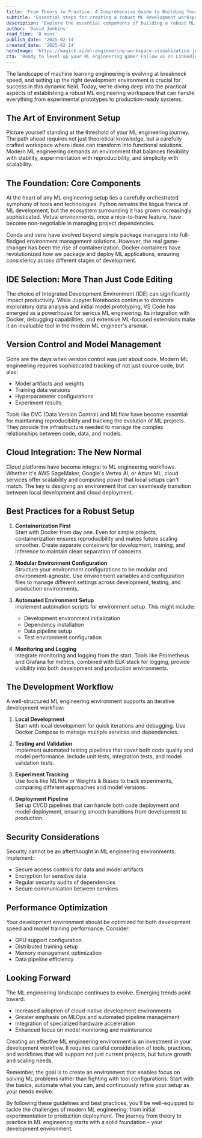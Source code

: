 ```yaml
---
title: 'From Theory to Practice: A Comprehensive Guide to Building Your ML Engineering Environment'
subtitle: 'Essential steps for creating a robust ML development workspace'
description: 'Explore the essential components of building a robust ML engineering environment, from selecting the right tools and technologies to implementing best practices for development workflows. Learn how to create a workspace that balances flexibility with stability, ensuring success in modern machine learning projects.'
author: 'David Jenkins'
read_time: '8 mins'
publish_date: '2025-02-14'
created_date: '2025-02-14'
heroImage: 'https://magick.ai/ml-engineering-workspace-visualization.jpg'
cta: 'Ready to level up your ML engineering game? Follow us on LinkedIn for more expert insights, best practices, and the latest trends in machine learning development environments.'
---
```


The landscape of machine learning engineering is evolving at breakneck speed, and setting up the right development environment is crucial for success in this dynamic field. Today, we're diving deep into the practical aspects of establishing a robust ML engineering workspace that can handle everything from experimental prototypes to production-ready systems.

## The Art of Environment Setup

Picture yourself standing at the threshold of your ML engineering journey. The path ahead requires not just theoretical knowledge, but a carefully crafted workspace where ideas can transform into functional solutions. Modern ML engineering demands an environment that balances flexibility with stability, experimentation with reproducibility, and simplicity with scalability.

## The Foundation: Core Components

At the heart of any ML engineering setup lies a carefully orchestrated symphony of tools and technologies. Python remains the lingua franca of ML development, but the ecosystem surrounding it has grown increasingly sophisticated. Virtual environments, once a nice-to-have feature, have become non-negotiable in managing project dependencies.

Conda and venv have evolved beyond simple package managers into full-fledged environment management solutions. However, the real game-changer has been the rise of containerization. Docker containers have revolutionized how we package and deploy ML applications, ensuring consistency across different stages of development.

## IDE Selection: More Than Just Code Editing

The choice of Integrated Development Environment (IDE) can significantly impact productivity. While Jupyter Notebooks continue to dominate exploratory data analysis and initial model prototyping, VS Code has emerged as a powerhouse for serious ML engineering. Its integration with Docker, debugging capabilities, and extensive ML-focused extensions make it an invaluable tool in the modern ML engineer's arsenal.

## Version Control and Model Management

Gone are the days when version control was just about code. Modern ML engineering requires sophisticated tracking of not just source code, but also:

- Model artifacts and weights
- Training data versions
- Hyperparameter configurations
- Experiment results

Tools like DVC (Data Version Control) and MLflow have become essential for maintaining reproducibility and tracking the evolution of ML projects. They provide the infrastructure needed to manage the complex relationships between code, data, and models.

## Cloud Integration: The New Normal

Cloud platforms have become integral to ML engineering workflows. Whether it's AWS SageMaker, Google's Vertex AI, or Azure ML, cloud services offer scalability and computing power that local setups can't match. The key is designing an environment that can seamlessly transition between local development and cloud deployment.

## Best Practices for a Robust Setup

1. **Containerization First**  
   Start with Docker from day one. Even for simple projects, containerization ensures reproducibility and makes future scaling smoother. Create separate containers for development, training, and inference to maintain clean separation of concerns.

2. **Modular Environment Configuration**  
   Structure your environment configurations to be modular and environment-agnostic. Use environment variables and configuration files to manage different settings across development, testing, and production environments.

3. **Automated Environment Setup**  
   Implement automation scripts for environment setup. This might include:
   - Development environment initialization
   - Dependency installation
   - Data pipeline setup
   - Test environment configuration

4. **Monitoring and Logging**  
   Integrate monitoring and logging from the start. Tools like Prometheus and Grafana for metrics, combined with ELK stack for logging, provide visibility into both development and production environments.

## The Development Workflow

A well-structured ML engineering environment supports an iterative development workflow:

1. **Local Development**  
   Start with local development for quick iterations and debugging. Use Docker Compose to manage multiple services and dependencies.

2. **Testing and Validation**  
   Implement automated testing pipelines that cover both code quality and model performance. Include unit tests, integration tests, and model validation tests.

3. **Experiment Tracking**  
   Use tools like MLflow or Weights & Biases to track experiments, comparing different approaches and model versions.

4. **Deployment Pipeline**  
   Set up CI/CD pipelines that can handle both code deployment and model deployment, ensuring smooth transitions from development to production.

## Security Considerations

Security cannot be an afterthought in ML engineering environments. Implement:

- Secure access controls for data and model artifacts
- Encryption for sensitive data
- Regular security audits of dependencies
- Secure communication between services

## Performance Optimization

Your development environment should be optimized for both development speed and model training performance. Consider:

- GPU support configuration
- Distributed training setup
- Memory management optimization
- Data pipeline efficiency

## Looking Forward

The ML engineering landscape continues to evolve. Emerging trends point toward:

- Increased adoption of cloud-native development environments
- Greater emphasis on MLOps and automated pipeline management
- Integration of specialized hardware acceleration
- Enhanced focus on model monitoring and maintenance

Creating an effective ML engineering environment is an investment in your development workflow. It requires careful consideration of tools, practices, and workflows that will support not just current projects, but future growth and scaling needs.

Remember, the goal is to create an environment that enables focus on solving ML problems rather than fighting with tool configurations. Start with the basics, automate what you can, and continuously refine your setup as your needs evolve.

By following these guidelines and best practices, you'll be well-equipped to tackle the challenges of modern ML engineering, from initial experimentation to production deployment. The journey from theory to practice in ML engineering starts with a solid foundation – your development environment.